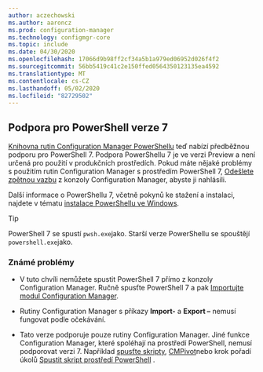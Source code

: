 ```yaml
---
author: aczechowski
ms.author: aaroncz
ms.prod: configuration-manager
ms.technology: configmgr-core
ms.topic: include
ms.date: 04/30/2020
ms.openlocfilehash: 17066d9b98ff2cf34a5b1a979ed06952d026f4f2
ms.sourcegitcommit: 56bb5419c41c2e150ffed0564350123135ea4592
ms.translationtype: MT
ms.contentlocale: cs-CZ
ms.lasthandoff: 05/02/2020
ms.locfileid: "82729502"
---
```

## <a name="support-for-powershell-version-7"></a><a name="bkmk_pwsh7"></a>Podpora pro PowerShell verze 7

<!--6023299-->

[Knihovna rutin Configuration Manager PowerShellu](https://docs.microsoft.com/powershell/sccm/overview?view=sccm-ps) teď nabízí předběžnou podporu pro PowerShell 7. Podpora PowerShellu 7 je ve verzi Preview a není určená pro použití v produkčních prostředích. Pokud máte nějaké problémy s použitím rutin Configuration Manager s prostředím PowerShell 7, [Odešlete zpětnou vazbu](../../technical-preview-2003.md#bkmk_feedback) z konzoly Configuration Manager, abyste ji nahlásili.

Další informace o PowerShellu 7, včetně pokynů ke stažení a instalaci, najdete v tématu [instalace PowerShellu ve Windows](https://docs.microsoft.com/powershell/scripting/install/installing-powershell-core-on-windows?view=powershell-7).

> [!TIP]
> PowerShell 7 se spustí `pwsh.exe`jako. Starší verze PowerShellu se spouštějí `powershell.exe`jako.

### <a name="known-issues"></a>Známé problémy

- V tuto chvíli nemůžete spustit PowerShell 7 přímo z konzoly Configuration Manager. Ručně spusťte PowerShell 7 a pak [Importujte modul Configuration Manager](https://docs.microsoft.com/powershell/sccm/overview?view=sccm-ps#import-the-configuration-manager-powershell-module).

- Rutiny Configuration Manager s příkazy **Import-** a **Export –** nemusí fungovat podle očekávání.

- Tato verze podporuje pouze rutiny Configuration Manager. Jiné funkce Configuration Manager, které spoléhají na prostředí PowerShell, nemusí podporovat verzi 7. Například [spusťte skripty](../../../../../apps/deploy-use/create-deploy-scripts.md), [CMPivot](../../../../servers/manage/cmpivot.md)nebo krok pořadí úkolů [Spustit skript prostředí PowerShell](../../../../../osd/understand/task-sequence-steps.md#BKMK_RunPowerShellScript) .
